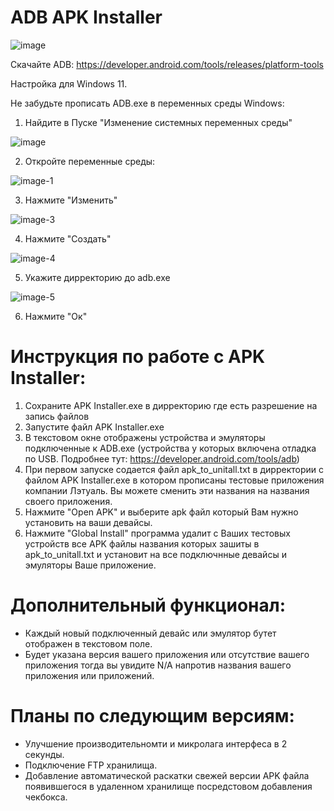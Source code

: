 # ADB APK Installer
![image](https://github.com/user-attachments/assets/991abf71-f241-4bf7-8505-b0a30f71ff71)

Скачайте ADB:
https://developer.android.com/tools/releases/platform-tools

Настройка для Windows 11.

Не забудьте прописать ADB.exe в переменных среды Windows:
1. Найдите в Пуске  "Изменение системных переменных среды"

![image](https://github.com/pulya-na-vullet/apkAutoInstaller/assets/61897393/35ed3028-66c5-45c3-8755-58de6fb48575)

2. Откройте переменные среды:

![image-1](https://github.com/pulya-na-vullet/apkAutoInstaller/assets/61897393/e948b138-d34a-4326-9983-4c4d29d3a2df)

3. Нажмите "Изменить"

![image-3](https://github.com/pulya-na-vullet/apkAutoInstaller/assets/61897393/eb35ea54-6ede-40c3-964d-2da2b6f39b19)

4. Нажмите "Создать"

![image-4](https://github.com/pulya-na-vullet/apkAutoInstaller/assets/61897393/b60ff5a6-0beb-4254-bea6-7677194bbdae)

5. Укажите дирректорию до adb.exe

![image-5](https://github.com/pulya-na-vullet/apkAutoInstaller/assets/61897393/efb33253-6463-4d32-a6c9-0885758471c0)

6. Нажмите "Ок"

# Инструкция по работе с APK Installer:
1. Сохраните APK Installer.exe в дирректорию где есть разрешение на запись файлов
2. Запустите файл APK Installer.exe
3. В текстовом окне отображены устройства и эмуляторы подключенные к ADB.exe (устройства у которых включена отладка по USB. Подробнее тут: https://developer.android.com/tools/adb)
4. При первом запуске содается файл apk_to_unitall.txt в дирректории с файлом APK Installer.exe в котором прописаны тестовые приложения компании Лэтуаль. Вы можете сменить эти
названия на названия своего приложения.
5. Нажмите "Open APK" и выберите apk файл который Вам нужно установить на ваши девайсы.
6. Нажмите "Global Install" программа удалит с Ваших тестовых устройств все APK файлы названия которых зашиты в apk_to_unitall.txt и установит на все подключнные девайсы и эмуляторы Ваше       приложение.

# Дополнительный функционал:
- Каждый новый подключенный девайс или эмулятор бутет отображен в текстовом поле.
- Будет указана версия вашего приложения или отсутствие вашего приложения тогда вы увидите N/A напротив названия вашего приложения или приложений.

# Планы по следующим версиям:
- Улучшение производительномти и микролага интерфеса в 2 секунды.
- Подключение FTP хранилища.
- Добавление автоматической раскатки свежей версии APK файла появившегося в удаленном хранилище посредстовом добавления чекбокса.
